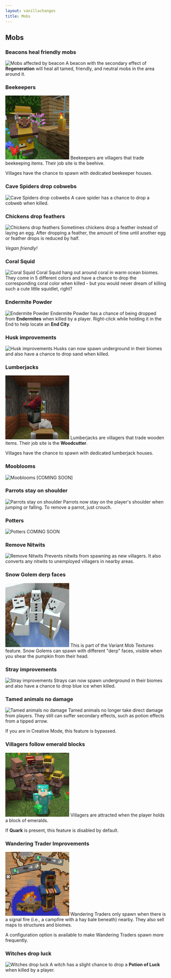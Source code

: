 ```yaml
---
layout: vanillachanges
title: Mobs
---
```


## Mobs

### Beacons heal friendly mobs
![Mobs affected by beacon](https://raw.githubusercontent.com/svenhjol/Charm-Assets/master/web/charm-features/nope.png)
A beacon with the secondary effect of **Regeneration** will heal all tamed, friendly, and neutral mobs in the area around it.

### Beekeepers
![Beekeepers](https://github.com/svenhjol/Charm-Assets/blob/master/web/charm-features/beekeeper.png?raw=true)
Beekeepers are villagers that trade beekeeping items. Their job site is the beehive.

Villages have the chance to spawn with dedicated beekeeper houses.

### Cave Spiders drop cobwebs
![Cave Spiders drop cobwebs](https://raw.githubusercontent.com/svenhjol/Charm-Assets/master/web/charm-features/nope.png)
A cave spider has a chance to drop a cobweb when killed.

### Chickens drop feathers
![Chickens drop feathers](https://raw.githubusercontent.com/svenhjol/Charm-Assets/master/web/charm-features/nope.png)
Sometimes chickens drop a feather instead of laying an egg.  After dropping a feather, the amount of time until another egg or feather drops is reduced by half.

*Vegan friendly!* 

### Coral Squid
![Coral Squid](https://raw.githubusercontent.com/svenhjol/Charm-Assets/master/web/charm-features/nope.png)
Coral Squid hang out around coral in warm ocean biomes. They come in 5 different colors and have a chance to drop the corresponding coral color when killed - but you would never dream of killing such a cute little squidlet, right?

### Endermite Powder
![Endermite Powder](https://raw.githubusercontent.com/svenhjol/Charm-Assets/master/web/charm-features/nope.png)
Endermite Powder has a chance of being dropped from **Endermites** when killed by a player.  Right-click while holding it in the End to help locate an **End City**.

### Husk improvements
![Husk improvements](https://raw.githubusercontent.com/svenhjol/Charm-Assets/master/web/charm-features/nope.png)
Husks can now spawn underground in their biomes and also have a chance to drop sand when killed.

### Lumberjacks
![Lumberjacks](https://github.com/svenhjol/Charm-Assets/blob/master/web/charm-features/lumberjack.png?raw=true)
Lumberjacks are villagers that trade wooden items. Their job site is the **Woodcutter**.

Villages have the chance to spawn with dedicated lumberjack houses.

### Mooblooms
![Mooblooms](https://raw.githubusercontent.com/svenhjol/Charm-Assets/master/web/charm-features/nope.png)
[COMING SOON]

### Parrots stay on shoulder
![Parrots stay on shoulder](https://raw.githubusercontent.com/svenhjol/Charm-Assets/master/web/charm-features/nope.png)
Parrots now stay on the player's shoulder when jumping or falling. To remove a parrot, just crouch.

### Potters
![Potters](https://raw.githubusercontent.com/svenhjol/Charm-Assets/master/web/charm-features/nope.png)
COMING SOON

### Remove Nitwits
![Remove Nitwits](https://raw.githubusercontent.com/svenhjol/Charm-Assets/master/web/charm-features/nope.png)
Prevents nitwits from spawning as new villagers.  It also converts any nitwits to unemployed villagers in nearby areas.

### Snow Golem derp faces
![Snow Golem derp faces](https://github.com/svenhjol/Charm-Assets/blob/master/web/charm-features/snow-golem-derp-faces.png?raw=true)
This is part of the Variant Mob Textures feature.  Snow Golems can spawn with different "derp" faces, visible when you shear the pumpkin from their head.

### Stray improvements
![Stray improvements](https://raw.githubusercontent.com/svenhjol/Charm-Assets/master/web/charm-features/nope.png)
Strays can now spawn underground in their biomes and also have a chance to drop blue ice when killed.

### Tamed animals no damage
![Tamed animals no damage](https://raw.githubusercontent.com/svenhjol/Charm-Assets/master/web/charm-features/nope.png)
Tamed animals no longer take direct damage from players. They still can suffer secondary effects, such as potion effects from a tipped arrow.

If you are in Creative Mode, this feature is bypassed.

### Villagers follow emerald blocks
![Villagers follow emerald blocks](https://github.com/svenhjol/Charm-Assets/blob/master/web/charm-features/villagers-follow-emerald.png?raw=true)
Villagers are attracted when the player holds a block of emeralds.

If **Quark** is present, this feature is disabled by default.

### Wandering Trader Improvements
![Wandering Trader Improvements](https://github.com/svenhjol/Charm-Assets/blob/master/web/charm-features/improved-traders.png?raw=true)
Wandering Traders only spawn when there is a signal fire (i.e., a campfire with a hay bale beneath) nearby.
They also sell maps to structures and biomes.

A configuration option is available to make Wandering Traders spawn more frequently.

### Witches drop luck
![Witches drop luck](https://raw.githubusercontent.com/svenhjol/Charm-Assets/master/web/charm-features/nope.png)
A witch has a slight chance to drop a **Potion of Luck** when killed by a player.

